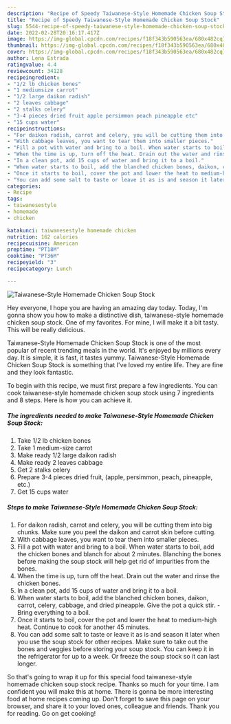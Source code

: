 ```yaml
---
description: "Recipe of Speedy Taiwanese-Style Homemade Chicken Soup Stock"
title: "Recipe of Speedy Taiwanese-Style Homemade Chicken Soup Stock"
slug: 5544-recipe-of-speedy-taiwanese-style-homemade-chicken-soup-stock
date: 2022-02-28T20:16:17.417Z
image: https://img-global.cpcdn.com/recipes/f18f343b590563ea/680x482cq70/taiwanese-style-homemade-chicken-soup-stock-recipe-main-photo.jpg
thumbnail: https://img-global.cpcdn.com/recipes/f18f343b590563ea/680x482cq70/taiwanese-style-homemade-chicken-soup-stock-recipe-main-photo.jpg
cover: https://img-global.cpcdn.com/recipes/f18f343b590563ea/680x482cq70/taiwanese-style-homemade-chicken-soup-stock-recipe-main-photo.jpg
author: Lena Estrada
ratingvalue: 4.4
reviewcount: 34128
recipeingredient:
- "1/2 lb chicken bones"
- "1 mediumsize carrot"
- "1/2 large daikon radish"
- "2 leaves cabbage"
- "2 stalks celery"
- "3-4 pieces dried fruit apple persimmon peach pineapple etc"
- "15 cups water"
recipeinstructions:
- "For daikon radish, carrot and celery, you will be cutting them into big chunks. Make sure you peel the daikon and carrot skin before cutting."
- "With cabbage leaves, you want to tear them into smaller pieces."
- "Fill a pot with water and bring to a boil. When water starts to boil, add the chicken bones and blanch for about 2 minutes. Blanching the bones before making the soup stock will help get rid of impurities from the bones."
- "When the time is up, turn off the heat. Drain out the water and rinse the chicken bones."
- "In a clean pot, add 15 cups of water and bring it to a boil."
- "When water starts to boil, add the blanched chicken bones, daikon, carrot, celery, cabbage, and dried pineapple. Give the pot a quick stir. Bring everything to a boil."
- "Once it starts to boil, cover the pot and lower the heat to medium-high heat. Continue to cook for another 45 minutes."
- "You can add some salt to taste or leave it as is and season it later when you use the soup stock for other recipes. Make sure to take out the bones and veggies before storing your soup stock. You can keep it in the refrigerator for up to a week. Or freeze the soup stock so it can last longer."
categories:
- Recipe
tags:
- taiwanesestyle
- homemade
- chicken

katakunci: taiwanesestyle homemade chicken 
nutrition: 162 calories
recipecuisine: American
preptime: "PT18M"
cooktime: "PT36M"
recipeyield: "3"
recipecategory: Lunch

---
```



![Taiwanese-Style Homemade Chicken Soup Stock](https://img-global.cpcdn.com/recipes/f18f343b590563ea/680x482cq70/taiwanese-style-homemade-chicken-soup-stock-recipe-main-photo.jpg)

Hey everyone, I hope you are having an amazing day today. Today, I'm gonna show you how to make a distinctive dish, taiwanese-style homemade chicken soup stock. One of my favorites. For mine, I will make it a bit tasty. This will be really delicious.



Taiwanese-Style Homemade Chicken Soup Stock is one of the most popular of recent trending meals in the world. It's enjoyed by millions every day. It is simple, it is fast, it tastes yummy. Taiwanese-Style Homemade Chicken Soup Stock is something that I've loved my entire life. They are fine and they look fantastic.


To begin with this recipe, we must first prepare a few ingredients. You can cook taiwanese-style homemade chicken soup stock using 7 ingredients and 8 steps. Here is how you can achieve it.

<!--inarticleads1-->

##### The ingredients needed to make Taiwanese-Style Homemade Chicken Soup Stock:

1. Take 1/2 lb chicken bones
1. Take 1 medium-size carrot
1. Make ready 1/2 large daikon radish
1. Make ready 2 leaves cabbage
1. Get 2 stalks celery
1. Prepare 3-4 pieces dried fruit, (apple, persimmon, peach, pineapple, etc.)
1. Get 15 cups water




<!--inarticleads2-->

##### Steps to make Taiwanese-Style Homemade Chicken Soup Stock:

1. For daikon radish, carrot and celery, you will be cutting them into big chunks. Make sure you peel the daikon and carrot skin before cutting.
1. With cabbage leaves, you want to tear them into smaller pieces.
1. Fill a pot with water and bring to a boil. When water starts to boil, add the chicken bones and blanch for about 2 minutes. Blanching the bones before making the soup stock will help get rid of impurities from the bones.
1. When the time is up, turn off the heat. Drain out the water and rinse the chicken bones.
1. In a clean pot, add 15 cups of water and bring it to a boil.
1. When water starts to boil, add the blanched chicken bones, daikon, carrot, celery, cabbage, and dried pineapple. Give the pot a quick stir. - Bring everything to a boil.
1. Once it starts to boil, cover the pot and lower the heat to medium-high heat. Continue to cook for another 45 minutes.
1. You can add some salt to taste or leave it as is and season it later when you use the soup stock for other recipes. Make sure to take out the bones and veggies before storing your soup stock. You can keep it in the refrigerator for up to a week. Or freeze the soup stock so it can last longer.




So that's going to wrap it up for this special food taiwanese-style homemade chicken soup stock recipe. Thanks so much for your time. I am confident you will make this at home. There is gonna be more interesting food at home recipes coming up. Don't forget to save this page on your browser, and share it to your loved ones, colleague and friends. Thank you for reading. Go on get cooking!
